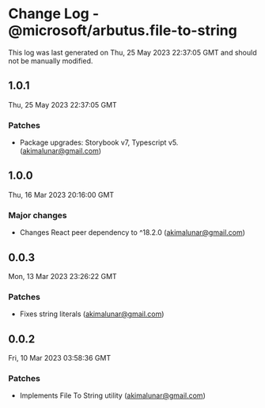# Change Log - @microsoft/arbutus.file-to-string

This log was last generated on Thu, 25 May 2023 22:37:05 GMT and should not be manually modified.

<!-- Start content -->

## 1.0.1

Thu, 25 May 2023 22:37:05 GMT

### Patches

- Package upgrades: Storybook v7, Typescript v5. (akimalunar@gmail.com)

## 1.0.0

Thu, 16 Mar 2023 20:16:00 GMT

### Major changes

- Changes React peer dependency to ^18.2.0 (akimalunar@gmail.com)

## 0.0.3

Mon, 13 Mar 2023 23:26:22 GMT

### Patches

- Fixes string literals (akimalunar@gmail.com)

## 0.0.2

Fri, 10 Mar 2023 03:58:36 GMT

### Patches

- Implements File To String utility (akimalunar@gmail.com)
